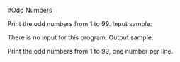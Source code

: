 #Odd Numbers

 Print the odd numbers from 1 to 99.
Input sample:

There is no input for this program.
Output sample:

Print the odd numbers from 1 to 99, one number per line. 
